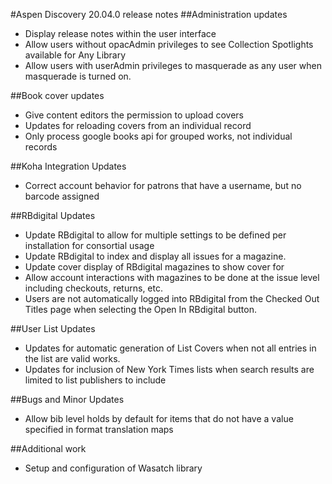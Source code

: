 #Aspen Discovery 20.04.0 release notes
##Administration updates
- Display release notes within the user interface
- Allow users without opacAdmin privileges to see Collection Spotlights available for Any Library
- Allow users with userAdmin privileges to masquerade as any user when masquerade is turned on.

##Book cover updates
- Give content editors the permission to upload covers
- Updates for reloading covers from an individual record 
- Only process google books api for grouped works, not individual records

##Koha Integration Updates
- Correct account behavior for patrons that have a username, but no barcode assigned

##RBdigital Updates
- Update RBdigital to allow for multiple settings to be defined per installation for consortial usage
- Update RBdigital to index and display all issues for a magazine. 
- Update cover display of RBdigital magazines to show cover for 
- Allow account interactions with magazines to be done at the issue level including checkouts, returns, etc. 
- Users are not automatically logged into RBdigital from the Checked Out Titles page when selecting the Open In RBdigital button. 

##User List Updates
- Updates for automatic generation of List Covers when not all entries in the list are valid works.
- Updates for inclusion of New York Times lists when search results are limited to list publishers to include

##Bugs and Minor Updates
- Allow bib level holds by default for items that do not have a value specified in format translation maps

##Additional work
- Setup and configuration of Wasatch library


